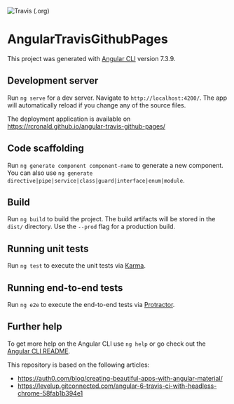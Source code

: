 ![Travis (.org)](https://img.shields.io/travis/rcronald/angular-travis-github-pages)
# AngularTravisGithubPages

This project was generated with [Angular CLI](https://github.com/angular/angular-cli) version 7.3.9.

## Development server

Run `ng serve` for a dev server. Navigate to `http://localhost:4200/`. The app will automatically reload if you change any of the source files.

The deployment application is available on https://rcronald.github.io/angular-travis-github-pages/

## Code scaffolding

Run `ng generate component component-name` to generate a new component. You can also use `ng generate directive|pipe|service|class|guard|interface|enum|module`.

## Build

Run `ng build` to build the project. The build artifacts will be stored in the `dist/` directory. Use the `--prod` flag for a production build.

## Running unit tests

Run `ng test` to execute the unit tests via [Karma](https://karma-runner.github.io).

## Running end-to-end tests

Run `ng e2e` to execute the end-to-end tests via [Protractor](http://www.protractortest.org/).

## Further help

To get more help on the Angular CLI use `ng help` or go check out the [Angular CLI README](https://github.com/angular/angular-cli/blob/master/README.md).

This repository is based on the following articles:
- https://auth0.com/blog/creating-beautiful-apps-with-angular-material/
- https://levelup.gitconnected.com/angular-6-travis-ci-with-headless-chrome-58fab1b394e1